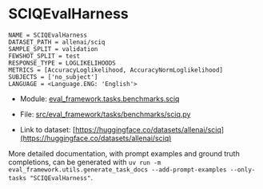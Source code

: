 # SCIQEvalHarness

````
NAME = SCIQEvalHarness
DATASET_PATH = allenai/sciq
SAMPLE_SPLIT = validation
FEWSHOT_SPLIT = test
RESPONSE_TYPE = LOGLIKELIHOODS
METRICS = [AccuracyLoglikelihood, AccuracyNormLoglikelihood]
SUBJECTS = ['no_subject']
LANGUAGE = <Language.ENG: 'English'>
````

- Module: [eval_framework.tasks.benchmarks.sciq](eval_framework.tasks.benchmarks.sciq)

- File: [src/eval_framework/tasks/benchmarks/sciq.py](../../src/eval_framework/tasks/benchmarks/sciq.py)

- Link to dataset: [https://huggingface.co/datasets/allenai/sciq](https://huggingface.co/datasets/allenai/sciq)

More detailed documentation, with prompt examples and ground truth completions, can be generated with `uv run -m eval_framework.utils.generate_task_docs --add-prompt-examples --only-tasks "SCIQEvalHarness"`.
